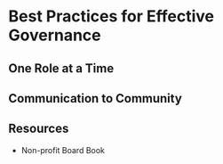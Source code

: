 # Best Practices for Effective Governance

## One Role at a Time

## Communication to Community

## Resources

- Non-profit Board Book
